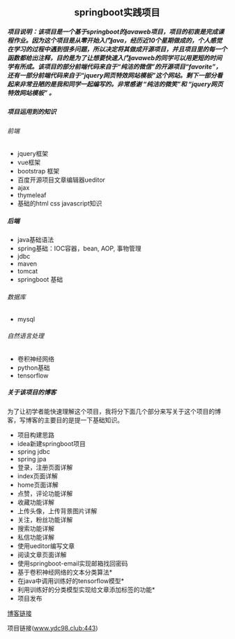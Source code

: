 ## <center>springboot实践项目</center>
##### 项目说明：该项目是一个基于springboot的javaweb项目，项目的初衷是完成课程作业。因为这个项目是从零开始入门java，经历近10个星期做成的，个人感觉在学习的过程中遇到很多问题，所以决定将其做成开源项目，并且项目里的每一个函数都给出注释，目的是为了让想要快速入门javaweb的同学可以用更短的时间学有所成。该项目的部分前端代码来自于“纯洁的微信”的开源项目“favorite”，还有一部分前端代码来自于“jquery网页特效网站模板”这个网站。剩下一部分看起来非常丑陋的是我和同学一起编写的。非常感谢 “纯洁的微笑”和 “jquery网页特效网站模板” 。

##### 项目运用到的知识
###### 前端
- jquery框架
- vue框架
- bootstrap 框架
- 百度开源项目文章编辑器ueditor
- ajax
- thymeleaf
- 基础的html  css  javascript知识

##### 后端
- java基础语法
- spring基础：IOC容器，bean, AOP, 事物管理 
- jdbc
- maven
- tomcat
- springboot 基础

###### 数据库
- mysql
###### 自然语言处理
- 卷积神经网络
- python基础
- tensorflow


##### 关于该项目的博客
为了让初学者能快速理解这个项目，我将分下面几个部分来写关于这个项目的博客，写博客的主要目的是提一下基础知识。
- 项目构建思路
- idea新建springboot项目
- spring jdbc 
-  spring jpa 
-  登录，注册页面详解
-  index页面详解
-  home页面详解
-  点赞，评论功能详解
-  收藏功能详解
-  上传头像，上传背景图片详解
-  关注，粉丝功能详解
-  搜索功能详解
-  私信功能详解
-  使用ueditor编写文章
-  阅读文章页面详解
-  使用springboot-email实现邮箱找回密码
-  基于卷积神经网络的文本分类算法*
-  在java中调用训练好的tensorflow模型*
-  利用训练好的分类模型实现给文章添加标签的功能*
-  项目发布


[博客链接](https://blog.csdn.net/qq_40774175/column/info/32808)

项目链接(www.ydc98.club:443)
